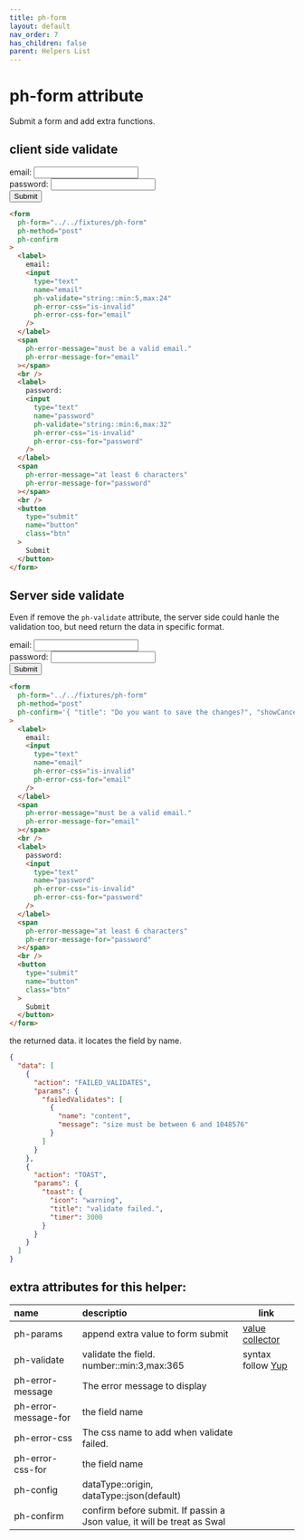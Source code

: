 ```yaml
---
title: ph-form
layout: default
nav_order: 7
has_children: false
parent: Helpers List
---
```


# ph-form attribute

Submit a form and add extra functions.

## client side validate

<div class="code-example" markdown="1">
<form
ph-form="../../fixtures/ph-form"
ph-method="post"
ph-confirm
>
<label>
email:
<input type="text" 
name="email"
ph-validate="string::min:5,max:24"
ph-error-css="is-invalid"
ph-error-css-for="email"
/>
</label>
<span
ph-error-message="must be a valid email."
ph-error-message-for="email"
></span>
<br/>
<label>
password:
<input type="text" 
name="password"
ph-validate="string::min:6,max:32"
ph-error-css="is-invalid"
ph-error-css-for="password"
/>
</label>
<span
ph-error-message="at least 6 characters"
ph-error-message-for="password"
></span>
<br/>
<button type="submit" 
  name="button"
  class="btn">
  Submit
  </button>
</form>
</div>

```html
<form
  ph-form="../../fixtures/ph-form"
  ph-method="post"
  ph-confirm
>
  <label>
    email:
    <input
      type="text"
      name="email"
      ph-validate="string::min:5,max:24"
      ph-error-css="is-invalid"
      ph-error-css-for="email"
    />
  </label>
  <span
    ph-error-message="must be a valid email."
    ph-error-message-for="email"
  ></span>
  <br />
  <label>
    password:
    <input
      type="text"
      name="password"
      ph-validate="string::min:6,max:32"
      ph-error-css="is-invalid"
      ph-error-css-for="password"
    />
  </label>
  <span
    ph-error-message="at least 6 characters"
    ph-error-message-for="password"
  ></span>
  <br />
  <button
    type="submit"
    name="button"
    class="btn"
  >
    Submit
  </button>
</form>
```

## Server side validate

Even if remove the `ph-validate` attribute, the server side could hanle the validation too, but need return the data in specific format.

<div class="code-example" markdown="1">
<form
ph-form="../../fixtures/ph-form"
ph-method="post"
  ph-confirm='{ "title": "Do you want to save the changes?", "showCancelButton": true, "confirmButtonText": "Save" }'
>
<label>
email:
<input type="text" 
name="email"
ph-error-css="is-invalid"
ph-error-css-for="email"
/>
</label>
<span
ph-error-message="must be a valid email."
ph-error-message-for="email"
></span>
<br/>
<label>
password:
<input type="text" 
name="password"
ph-error-css="is-invalid"
ph-error-css-for="password"
/>
</label>
<span
ph-error-message="at least 6 characters"
ph-error-message-for="password"
></span>
<br/>
<button type="submit" 
  name="button"
  class="btn">
  Submit
  </button>
</form>
</div>

```html
<form
  ph-form="../../fixtures/ph-form"
  ph-method="post"
  ph-confirm='{ "title": "Do you want to save the changes?", "showCancelButton": true, "confirmButtonText": "Save" }'
>
  <label>
    email:
    <input
      type="text"
      name="email"
      ph-error-css="is-invalid"
      ph-error-css-for="email"
    />
  </label>
  <span
    ph-error-message="must be a valid email."
    ph-error-message-for="email"
  ></span>
  <br />
  <label>
    password:
    <input
      type="text"
      name="password"
      ph-error-css="is-invalid"
      ph-error-css-for="password"
    />
  </label>
  <span
    ph-error-message="at least 6 characters"
    ph-error-message-for="password"
  ></span>
  <br />
  <button
    type="submit"
    name="button"
    class="btn"
  >
    Submit
  </button>
</form>
```

the returned data. it locates the field by name.

```json
{
  "data": [
    {
      "action": "FAILED_VALIDATES",
      "params": {
        "failedValidates": [
          {
            "name": "content",
            "message": "size must be between 6 and 1048576"
          }
        ]
      }
    },
    {
      "action": "TOAST",
      "params": {
        "toast": {
          "icon": "warning",
          "title": "validate failed.",
          "timer": 3000
        }
      }
    }
  ]
}
```

## extra attributes for this helper:

| name                 | descriptio                                | link                                                                         |
| :------------------- | :---------------------------------------- | ---------------------------------------------------------------------------- |
| ph-params            | append extra value to form submit         | <a href="{{site.baseurl}}/value-collector/" ph-pjax-link>value collector</a> |
| ph-validate          | validate the field. number::min:3,max:365 | syntax follow [Yup](https://github.com/jquense/yup)                          |
| ph-error-message     | The error message to display              |                                                                              |
| ph-error-message-for | the field name                            |                                                                              |
| ph-error-css         | The css name to add when validate failed. |                                                                              |
| ph-error-css-for     | the field name                            |                                                                              |
| ph-config            | dataType::origin, dataType::json(default) |                                                                              |
| ph-confirm           | confirm before submit. If passin a Json value, it will be treat as Swal                     |                                                                              |

